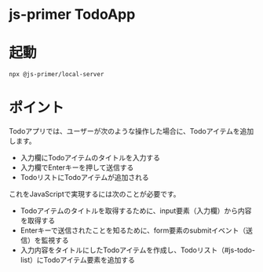 # js-primer TodoApp

# 起動
```
npx @js-primer/local-server
```

# ポイント
Todoアプリでは、ユーザーが次のような操作した場合に、Todoアイテムを追加します。

- 入力欄にTodoアイテムのタイトルを入力する
- 入力欄でEnterキーを押して送信する
- TodoリストにTodoアイテムが追加される

これをJavaScriptで実現するには次のことが必要です。

- Todoアイテムのタイトルを取得するために、input要素（入力欄）から内容を取得する
- Enterキーで送信されたことを知るために、form要素のsubmitイベント（送信）を監視する
- 入力内容をタイトルにしたTodoアイテムを作成し、Todoリスト（#js-todo-list）にTodoアイテム要素を追加する
